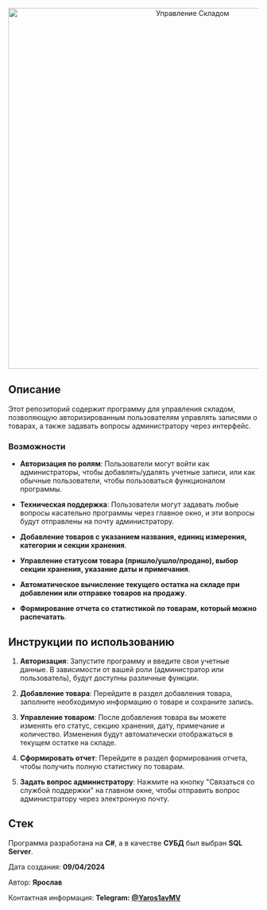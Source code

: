 
<p align="center">
  <img src="https://i.ibb.co/P1vmwqQ/wired-gradient-153-bar-chart.gif" alt="Управление Складом" width="726">
</p>

## Описание

Этот репозиторий содержит программу для управления складом, позволяющую авторизированным пользователям управлять записями о товарах, а также задавать вопросы администратору через интерфейс.

### Возможности

- **Авторизация по ролям**: Пользователи могут войти как администраторы, чтобы добавлять/удалять учетные записи, или как обычные пользователи, чтобы пользоваться функционалом программы.
  
- **Техническая поддержка**: Пользователи могут задавать любые вопросы касательно программы через главное окно, и эти вопросы будут отправлены на почту администратору.
  
- **Добавление товаров с указанием названия, единиц измерения, категории и секции хранения**.
  
- **Управление статусом товара (пришло/ушло/продано), выбор секции хранения, указание даты и примечания**.
  
- **Автоматическое вычисление текущего остатка на складе при добавлении или отправке товаров на продажу**.
  
- **Формирование отчета со статистикой по товарам, который можно распечатать**.

## Инструкции по использованию

1. **Авторизация**: Запустите программу и введите свои учетные данные. В зависимости от вашей роли (администратор или пользователь), будут доступны различные функции.

2. **Добавление товара**: Перейдите в раздел добавления товара, заполните необходимую информацию о товаре и сохраните запись.

3. **Управление товаром**: После добавления товара вы можете изменять его статус, секцию хранения, дату, примечание и количество. Изменения будут автоматически отображаться в текущем остатке на складе.

4. **Сформировать отчет**: Перейдите в раздел формирования отчета, чтобы получить полную статистику по товарам.

5. **Задать вопрос администратору**: Нажмите на кнопку "Связаться со службой поддержки" на главном окне, чтобы отправить вопрос администратору через электронную почту.

## Стек

Программа разработана на **C#**, а в качестве **СУБД** был выбран **SQL Server**.

Дата создания: **09/04/2024**

Автор: **Ярослав**

Контактная информация: **Telegram: [@Yaros1avMV](https://t.me/Yaros1avMV)**
